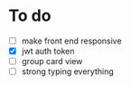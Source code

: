 # To do
- [ ] make front end responsive
- [x] jwt auth token
- [ ] group card view
- [ ] strong typing everything
